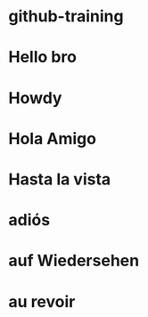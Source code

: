 # github-training

# Hello bro

# Howdy

# Hola Amigo

# Hasta la vista

# adiós

# auf Wiedersehen

# au revoir

